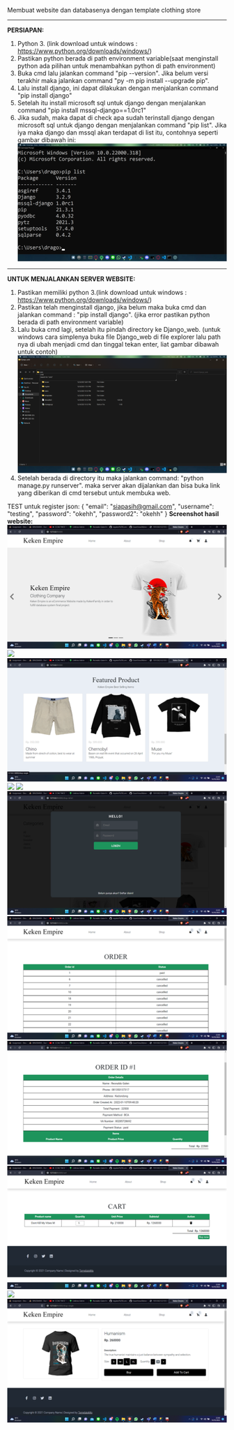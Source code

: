 Membuat website dan databasenya dengan template clothing store

---

**PERSIAPAN:**

1. Python 3. (link download untuk windows : https://www.python.org/downloads/windows/)
2. Pastikan python berada di path environment variable(saat menginstall python ada pilihan untuk menambahkan python di path environment)
3. Buka cmd lalu jalankan command "pip --version". Jika belum versi terakhir maka jalankan command "py -m pip install --upgrade pip".
4. Lalu install django, ini dapat dilakukan dengan menjalankan command "pip install django"
5. Setelah itu install microsoft sql untuk django dengan menjalankan command "pip install mssql-django==1.0rc1"
6. Jika sudah, maka dapat di check apa sudah terinstall django dengan microsoft sql untuk django dengan menjalankan command "pip list". Jika iya maka django dan mssql akan terdapat di list itu, contohnya seperti gambar dibawah ini:
   ![](/contoh_menjalankan_server1.png)

---

**UNTUK MENJALANKAN SERVER WEBSITE:**

1. Pastikan memiliki python 3.(link download untuk windows : https://www.python.org/downloads/windows/)
2. Pastikan telah menginstall django, jika belum maka buka cmd dan jalankan command : "pip install django". (jika error pastikan python berada di path environment variable)
3. Lalu buka cmd lagi, setelah itu pindah directory ke Django_web. (untuk windows cara simplenya buka file Django_web di file explorer lalu path nya di ubah menjadi cmd dan tinggal tekan enter, liat gambar dibawah untuk contoh)
   ![](/contoh_menjalankan_server2.png)
4. Setelah berada di directory itu maka jalankan command: "python manage.py runserver". maka server akan dijalankan dan bisa buka link yang diberikan di cmd tersebut untuk membuka web.

TEST untuk register json:
{
"email": "siapasih@gmail.com",
"username": "testing",
"password": "okehh",
"password2": "okehh"
}
**Screenshot hasil website:**
   ![](/Screenshot_(658).png)
   ![](/Screenshot_(659).png)
   ![](/Screenshot_(660).png)
   ![](/Screenshot_(661).png)
   ![](/Screenshot_(662).png)
   ![](/Screenshot_(663).png)
   ![](/Screenshot_(664).png)
   ![](/Screenshot_(665).png)
   ![](/Screenshot_(666).png)
   ![](/Screenshot_(657).png)
   ![](/Screenshot_(668).png)

